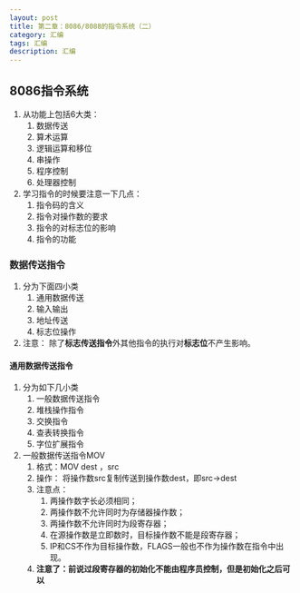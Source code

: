 ```yaml
---
layout: post
title: 第二章：8086/8088的指令系统（二）
category: 汇编
tags: 汇编
description: 汇编
---
```


## 8086指令系统
1. 从功能上包括6大类：
    1. 数据传送
    2. 算术运算
    3. 逻辑运算和移位
    4. 串操作
    5. 程序控制
    6. 处理器控制
2. 学习指令的时候要注意一下几点：
    1. 指令码的含义
    2. 指令对操作数的要求
    3. 指令的对标志位的影响
    4. 指令的功能

### 数据传送指令
1. 分为下面四小类
    1. 通用数据传送
    2. 输入输出
    3. 地址传送
    4. 标志位操作
2. 注意： 除了**标志传送指令**外其他指令的执行对**标志位**不产生影响。

#### 通用数据传送指令
1. 分为如下几小类
    1. 一般数据传送指令
    2. 堆栈操作指令
    3. 交换指令
    4. 查表转换指令
    5. 字位扩展指令
2. 一般数据传送指令MOV
    1. 格式：MOV dest ，src
    2. 操作： 将操作数src复制传送到操作数dest，即src->dest
    3. 注意点：
        1. 两操作数字长必须相同；
        2. 两操作数不允许同时为存储器操作数；
        3. 两操作数不允许同时为段寄存器；
        4. 在源操作数是立即数时，目标操作数不能是段寄存器；
        5. IP和CS不作为目标操作数，FLAGS一般也不作为操作数在指令中出现。
    4. **注意了：前说过段寄存器的初始化不能由程序员控制，但是初始化之后可以**
    

